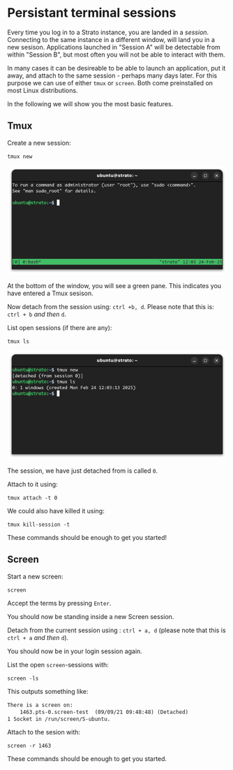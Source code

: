 # Persistant terminal sessions
Every time you log in to a Strato instance, you are landed in a *session*. Connecting to the same instance in a different window, will land you in a new sesison. Applications launched in "Session A" will be detectable from within "Session B", but most often you will not be able to interact with them.

In many cases it can be desireable to be able to launch an application, put it away, and attach to the same session - perhaps many days later. For this purpose we can use of either `tmux` or `screen`. Both come preinstalled on most Linux distributions.

In the following we will show you the most basic features.

## Tmux

Create a new session:
```
tmux new
```

![A new Tmux session](../../assets/img/openstack/tmux_new.png "A new Tmux Session")

At the bottom of the window, you will see a green pane. This indicates you have entered a Tmux sesison.

Now detach from the session using: `ctrl +b, d`. Please note that this is: `ctrl + b` *and then* `d`.

List open sessions (if there are any):
```
tmux ls
```
![A new Tmux session](../../assets/img/openstack/tmux_ls.png "A new Tmux Session")

The session, we have just detached from is called `0`.

Attach to it using:
```
tmux attach -t 0
```

We could also have killed it using:
```
tmux kill-session -t 
```

These commands should be enough to get you started!

## Screen

Start a new screen:
```
screen
```

Accept the terms by pressing `Enter`. 

You should now be standing inside a new Screen session.

Detach from the current session using : `ctrl + a, d`  (please note that this is `ctrl + a` *and then* `d`).

You should now be in your login session again.

List the open `screen`-sessions with:

```
screen -ls
```
This outputs something like:

```
There is a screen on:
	1463.pts-0.screen-test	(09/09/21 09:48:48)	(Detached)
1 Socket in /run/screen/S-ubuntu.
```

Attach to the sesion with:
```
screen -r 1463
```

These commands should be enough to get you started.

